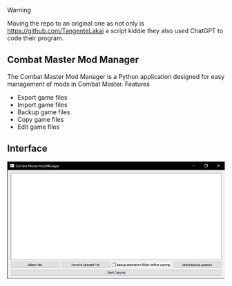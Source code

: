 > [!Warning]
> Moving the repo to an original one as not only is https://github.com/TangenteLakai a script kiddie they also used ChatGPT to code their program.


## Combat Master Mod Manager

The Combat Master Mod Manager is a Python application designed for easy management of mods in Combat Master.
Features

- Export game files
- Import game files
- Backup game files
- Copy  game files
- Edit  game files


## Interface

![](https://github.com/GiFXED/Combat-Master-Mod-Manager/blob/main/image.png)
